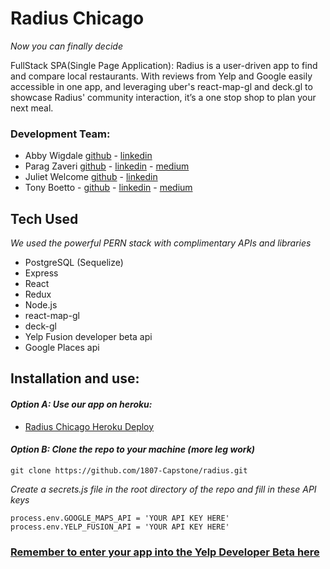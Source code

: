 # Radius Chicago

_Now you can finally decide_

FullStack SPA(Single Page Application): Radius is a user-driven app to find and compare local restaurants. With reviews from Yelp and Google easily accessible in one app, and leveraging uber's react-map-gl and <span>deck.gl</span> to showcase Radius' community interaction, it’s a one stop shop to plan your next meal.

### Development Team:

* Abby Wigdale [github](https://github.com/awigdale) - [linkedin](https://www.linkedin.com/in/abby-wigdale/)
* Parag Zaveri  [github](https://github.com/paragzaveri) - [linkedin](https://www.linkedin.com/in/paragzaveri/) - [medium](https://medium.com/@parag.g.zaveri)
* Juliet Welcome [github](https://github.com/jwelcome) - [linkedin](https://www.linkedin.com/in/julietwelcome/)
* Tony Boetto - [github](https://github.com/tboetto) - [linkedin](https://www.linkedin.com/in/tboetto/) - [medium](https://medium.com/@tboetto)

## Tech Used

_We used the powerful PERN stack with complimentary APIs and libraries_

* PostgreSQL (Sequelize)
* Express
* React
* Redux
* Node.js
* react-map-gl
* deck-gl
* Yelp Fusion developer beta api
* Google Places api

## Installation and use:

#### _Option A: Use our app on heroku:_

* [Radius Chicago Heroku Deploy](https://radiuschicago.herokuapp.com/)

#### _Option B: Clone the repo to your machine (more leg work)_

```
git clone https://github.com/1807-Capstone/radius.git
```

_Create a secrets.js file in the root directory of the repo and fill in these API keys_

```
process.env.GOOGLE_MAPS_API = 'YOUR API KEY HERE'
process.env.YELP_FUSION_API = 'YOUR API KEY HERE'
```
### [Remember to enter your app into the Yelp Developer Beta here](https://www.yelp.com/developers/v3/manage_app) 

